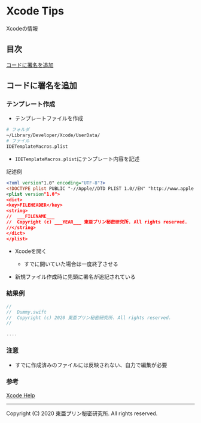 # Xcode Tips

Xcodeの情報

## 目次

[コードに署名を追加](#コードに署名を追加)

## コードに署名を追加

### テンプレート作成

- テンプレートファイルを作成

```sh
# フォルダ
~/Library/Developer/Xcode/UserData/
# ファイル
IDETemplateMacros.plist
```

- ```IDETemplateMacros.plist```にテンプレート内容を記述

記述例

```xml
<?xml version"1.0" encoding="UTF-8"?>
<!DOCTYPE plist PUBLIC "-//Apple//DTD PLIST 1.0//EN" "http://www.apple.com/DTDs/PropertyList1.0dtd">
<plist version"1.0">
<dict>
<key>FILEHEADER</key>
<string>
//  ___FILENAME___
//  Copyright (c) ___YEAR___ 東亜プリン秘密研究所. All rights reserved.
//</string>
</dict>
</plist>
```

- Xcodeを開く
  - すでに開いていた場合は一度終了させる

- 新規ファイル作成時に先頭に署名が追記されている

### 結果例

```swift
//
//  Dummy.swift
//  Copyright (c) 2020 東亜プリン秘密研究所. All rights reserved.
//

....
```

### 注意

- すでに作成済みのファイルには反映されない、自力で編集が必要

### 参考

[Xcode Help](https://help.apple.com/xcode/mac/9.0/index.html?localePath=en.lproj#/dev7fe737ce0)

---

Copyright (C) 2020 東亜プリン秘密研究所. All rights reserved.
